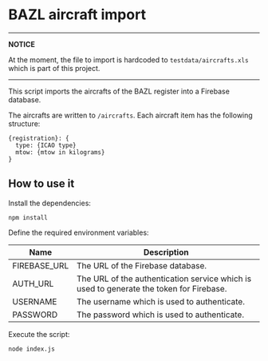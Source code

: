# BAZL aircraft import

---
**NOTICE**

At the moment, the file to import is hardcoded to `testdata/aircrafts.xls`
which is part of this project.

---

This script imports the aircrafts of the BAZL register into a Firebase database.

The aircrafts are written to `/aircrafts`. Each aircraft item has the following structure:

```
{registration}: {
  type: {ICAO type}
  mtow: {mtow in kilograms}
}
```
## How to use it

Install the dependencies:

```
npm install
```

Define the required environment variables:

| Name         | Description
| -------------|------------
| FIREBASE_URL | The URL of the Firebase database. 
| AUTH_URL     | The URL of the authentication service which is used to generate the token for Firebase.
| USERNAME     | The username which is used to authenticate.
| PASSWORD     | The password which is used to authenticate.

Execute the script:

```
node index.js
```
